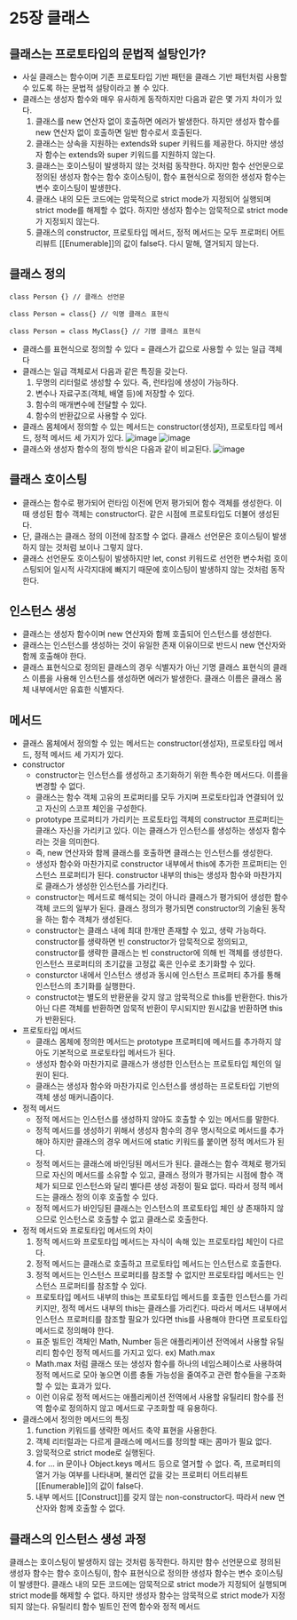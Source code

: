 25장 클래스
===

클래스는 프로토타입의 문법적 설탕인가?
---
- 사실 클래스는 함수이며 기존 프로토타입 기반 패턴을 클래스 기반 패턴처럼 사용할 수 있도록 하는 문법적 설탕이라고 볼 수 있다.
- 클래스는 생성자 함수와 매우 유사하게 동작하지만 다음과 같은 몇 가지 차이가 있다.
  1. 클래스를 new 연산자 없이 호출하면 에러가 발생한다. 하지만 생성자 함수를 new 연산자 없이 호출하면 일반 함수로서 호출된다.
  2. 클래스는 상속을 지원하는 extends와 super 키워드를 제공한다. 하지만 생성자 함수는 extends와 super 키워드를 지원하지 않는다.
  3. 클래스는 호이스팅이 발생하지 않는 것처럼 동작한다. 하지만 함수 선언문으로 정의된 생성자 함수는 함수 호이스팅이, 함수 표현식으로 정의한 생성자 함수는 변수 호이스팅이 발생한다.
  4. 클래스 내의 모든 코드에는 암묵적으로 strict mode가 지정되어 실행되며 strict mode를 해제할 수 없다. 하지만 생성자 함수는 암묵적으로 strict mode가 지정되지 않는다.
  5. 클래스의 constructor, 프로토타입 메서드, 정적 메서드는 모두 프로퍼티 어트리뷰트 [[Enumerable]]의 값이 false다. 다시 말해, 열거되지 않는다.

클래스 정의
---
```
class Person {} // 클래스 선언문

class Person = class{} // 익명 클래스 표현식

class Person = class MyClass{} // 기명 클래스 표현식
```
- 클래스를 표현식으로 정의할 수 있다 = 클래스가 값으로 사용할 수 있는 일급 객체다
- 클래스는 일급 객체로서 다음과 같은 특징을 갖는다.
  1. 무명의 리터럴로 생성할 수 있다. 즉, 런타임에 생성이 가능하다.
  2. 변수나 자료구조(객체, 배열 등)에 저장할 수 있다.
  3. 함수의 매개변수에 전달할 수 있다.
  4. 함수의 반환값으로 사용할 수 있다.
- 클래스 몸체에서 정의할 수 있는 메서드는 constructor(생성자), 프로토타입 메서드, 정적 메서드 세 가지가 있다.
  ![image](https://github.com/user-attachments/assets/14087cc6-8e7c-49c6-ba52-c396189209dc)
  ![image](https://github.com/user-attachments/assets/41b2c263-bf5a-4b00-95cd-2b4068238c6f)
- 클래스와 생성자 함수의 정의 방식은 다음과 같이 비교된다.
  ![image](https://github.com/user-attachments/assets/51eb9954-1938-43fc-ad57-87494f48392f)

클래스 호이스팅
--
- 클래스는 함수로 평가되어 런타임 이전에 먼저 평가되어 함수 객체를 생성한다. 이때 생성된 함수 객체는 constructor다. 같은 시점에 프로토타입도 더불어 생성된다.
- 단, 클래스는 클래스 정의 이전에 참조할 수 없다. 클래스 선언문은 호이스팅이 발생하지 않는 것처럼 보이나 그렇지 않다.
- 클래스 선언문도 호이스팅이 발생하지만 let, const 키워드로 선언한 변수처럼 호이스팅되어 일시적 사각지대에 빠지기 때문에 호이스팅이 발생하지 않는 것처럼 동작한다.

인스턴스 생성
---
- 클래스는 생성자 함수이며 new 연산자와 함께 호출되어 인스턴스를 생성한다.
- 클래스는 인스턴스를 생성하는 것이 유일한 존재 이유이므로 반드시 new 연산자와 함께 호출해야 한다.
- 클래스 표현식으로 정의된 클래스의 경우 식별자가 아닌 기명 클래스 표현식의 클래스 이름을 사용해 인스턴스를 생성하면 에러가 발생한다. 클래스 이름은 클래스 몸체 내부에서만 유효한 식별자다.

메서드
---
- 클래스 몸체에서 정의할 수 있는 메서드는 constructor(생성자), 프로토타입 메서드, 정적 메서드 세 가지가 있다.
- constructor
  - constructor는 인스턴스를 생성하고 초기화하기 위한 특수한 메서드다. 이름을 변경할 수 없다.
  - 클래스는 함수 객체 고유의 프로퍼티를 모두 가지며 프로토타입과 연결되어 있고 자신의 스코프 체인을 구성한다.
  - prototype 프로퍼티가 가리키는 프로토타입 객체의 constructor 프로퍼티는 클래스 자신을 가리키고 있다. 이는 클래스가 인스턴스를 생성하는 생성자 함수라는 것을 의미한다.
  - 즉, new 연산자와 함께 클래스를 호출하면 클래스는 인스턴스를 생성한다.
  - 생성자 함수와 마찬가지로 constructor 내부에서 this에 추가한 프로퍼티는 인스턴스 프로퍼티가 된다. constructor 내부의 this는 생성자 함수와 마찬가지로 클래스가 생성한 인스턴스를 가리킨다.
  - constructor는 메서드로 해석되는 것이 아니라 클래스가 평가되어 생성한 함수 객체 코드의 일부가 된다. 클래스 정의가 평가되면 constructor의 기술된 동작을 하는 함수 객체가 생성된다.
  - constructor는 클래스 내에 최대 한개만 존재할 수 있고, 생략 가능하다. constructor를 생략하면 빈 constructor가 암묵적으로 정의되고, constructor를 생략한 클래스는 빈 constructor에 의해 빈 객체를 생성한다. 인스턴스 프로퍼티의 초기값을 고정값 혹은 인수로 초기화할 수 있다.
  - consturctor 내에서 인스턴스 생성과 동시에 인스턴스 프로퍼티 추가를 통해 인스턴스의 초기화를 실행한다.
  - constructot는 별도의 반환문을 갖지 않고 암묵적으로 this를 반환한다. this가 아닌 다른 객체를 반환하면 암묵적 반환이 무시되지만 원시값을 반환하면 this가 반환된다.
- 프로토타입 메서드
  - 클래스 몸체에 정의한 메서드는 prototype 프로퍼티에 메서드를 추가하지 않아도 기본적으로 프로토타입 메서드가 된다.
  - 생성자 함수와 마찬가지로 클래스가 생성한 인스턴스는 프로토타입 체인의 일원이 된다.
  - 클래스는 생성자 함수와 마찬가지로 인스턴스를 생성하는 프로토타입 기반의 객체 생성 매커니즘이다.
- 정적 메서드
  - 정적 메서드는 인스턴스를 생성하지 않아도 호출할 수 있는 메서드를 말한다.
  - 정적 메서드를 생성하기 위해서 생성자 함수의 경우 명시적으로 메서드를 추가해야 하지만 클래스의 경우 메서드에 static 키워드를 붙이면 정적 메서드가 된다.
  - 정적 메서드는 클래스에 바인딩된 메서드가 된다. 클래스는 함수 객체로 평가되므로 자신의 메서드를 소유할 수 있고, 클래스 정의가 평가되는 시점에 함수 객체가 되므로 인스턴스와 달리 별다른 생성 과정이 필요 없다. 따라서 정적 메서드는 클래스 정의 이후 호출할 수 있다.
  - 정적 메서드가 바인딩된 클래스는 인스턴스의 프로토타입 체인 상 존재하지 않으므로 인스턴스로 호출할 수 없고 클래스로 호출한다.
- 정적 메서드와 프로토타입 메서드의 차이
  1. 정적 메서드와 프로토타입 메서드는 자식이 속해 있는 프로토타입 체인이 다르다.
  2. 정적 메서드는 클래스로 호출하고 프로토타입 메서드는 인스턴스로 호출한다.
  3. 정적 메서드는 인스턴스 프로퍼티를 참조할 수 없지만 프로토타입 메서드는 인스턴스 프로퍼티를 참조할 수 있다.
  - 프로토타입 메서드 내부의 this는 프로토타입 메서드를 호출한 인스턴스를 가리키지만, 정적 메서드 내부의 this는 클래스를 가리킨다. 따라서 메서드 내부에서 인스턴스 프로퍼티를 참조할 필요가 있다면 this를 사용해야 한다면 프로토타입 메서드로 정의해야 한다.
  - 표준 빌트인 객체인 Math, Number 등은 애플리케이션 전역에서 사용할 유틸리티 함수인 정적 메서드를 가지고 있다. ex) Math.max
  - Math.max 처럼 클래스 또는 생성자 함수를 하나의 네임스페이스로 사용하여 정적 메서드로 모아 놓으면 이름 충돌 가능성을 줄여주고 관련 함수들을 구조화할 수 있는 효과가 있다.
  - 이런 이유로 정적 메서드는 애플리케이션 전역에서 사용할 유틸리티 함수를 전역 함수로 정의하지 않고 메서드로 구조화할 때 유용하다.
- 클래스에서 정의한 메서드의 특징
  1. function 키워드를 생략한 메서드 축약 표현을 사용한다.
  2. 객체 리터럴과는 다르게 클래스에 메서드를 정의할 때는 콤마가 필요 없다.
  3. 암묵적으로 strict mode로 실행된다.
  4. for ... in 문이나 Object.keys 메서드 등으로 열거할 수 없다. 즉, 프로퍼티의 열거 가능 여부를 나타내며, 불리언 값을 갖는 프로퍼티 어트리뷰트 [[Enumerable]]의 값이 false다.
  5. 내부 메서드 [[Construct]]를 갖지 않는 non-constructor다. 따라서 new 연산자와 함께 호출할 수 없다.

클래스의 인스턴스 생성 과정
---














클래스는 호이스팅이 발생하지 않는 것처럼 동작한다. 하지만 함수 선언문으로 정의된 생성자 함수는 함수 호이스팅이, 함수 표현식으로 정의한 생성자 함수는 변수 호이스팅이 발생한다.
클래스 내의 모든 코드에는 암묵적으로 strict mode가 지정되어 실행되며 strict mode를 해제할 수 없다. 하지만 생성자 함수는 암묵적으로 strict mode가 지정되지 않는다.
유틸리티 함수
빌트인 전역 함수와 정적 메서드
